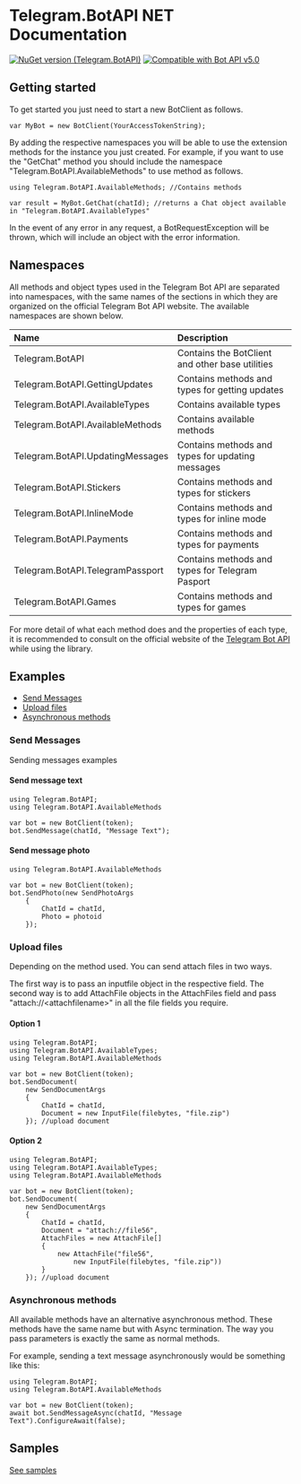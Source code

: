 # Telegram.BotAPI NET Documentation

[![NuGet version (Telegram.BotAPI)](https://img.shields.io/nuget/v/Telegram.BotAPI.svg?style=flat-square)](https://www.nuget.org/packages/Telegram.BotAPI/)
[![Compatible with Bot API v5.0](https://img.shields.io/badge/Bot%20API%20version-v5.0-blue?style=flat-square)](https://core.telegram.org/bots/api#november-4-2020)

## Getting started

To get started you just need to start a new BotClient as follows.

```CSharp
var MyBot = new BotClient(YourAccessTokenString);
```

By adding the respective namespaces you will be able to use the extension methods for the instance you just created. For example, if you want to use the "GetChat" method you should include the namespace "Telegram.BotAPI.AvailableMethods" to use method as follows.

```CSharp
using Telegram.BotAPI.AvailableMethods; //Contains methods
```

```CSharp
var result = MyBot.GetChat(chatId); //returns a Chat object available in "Telegram.BotAPI.AvailableTypes"
```

In the event of any error in any request, a BotRequestException will be thrown, which will include an object with the error information.

## Namespaces

All methods and object types used in the Telegram Bot API are separated into namespaces, with the same names of the sections in which they are organized on the official Telegram Bot API website. The available namespaces are shown below.

| Name                             | Description                                      |
| :------------------------------- | :----------------------------------------------- |
| Telegram.BotAPI                  | Contains the BotClient and other base utilities  |
| Telegram.BotAPI.GettingUpdates   | Contains methods and types for getting updates   |
| Telegram.BotAPI.AvailableTypes   | Contains available types                         |
| Telegram.BotAPI.AvailableMethods | Contains available methods                       |
| Telegram.BotAPI.UpdatingMessages | Contains methods and types for updating messages |
| Telegram.BotAPI.Stickers         | Contains methods and types for stickers          |
| Telegram.BotAPI.InlineMode       | Contains methods and types for inline mode       |
| Telegram.BotAPI.Payments         | Contains methods and types for payments          |
| Telegram.BotAPI.TelegramPassport | Contains methods and types for Telegram Pasport  |
| Telegram.BotAPI.Games            | Contains methods and types for games             |

For more detail of what each method does and the properties of each type, it is recommended to consult on the official website of the [Telegram Bot API](https://core.telegram.org/bots/api) while using the library.

## Examples

- [Send Messages](###Send-Messages)
- [Upload files](###Upload-files)
- [Asynchronous methods](###Asynchronous-methods)

### Send Messages

Sending messages examples

#### Send message text

```CSharp
using Telegram.BotAPI;
using Telegram.BotAPI.AvailableMethods

var bot = new BotClient(token);
bot.SendMessage(chatId, "Message Text");
```

#### Send message photo

```CSharp
using Telegram.BotAPI.AvailableMethods

var bot = new BotClient(token);
bot.SendPhoto(new SendPhotoArgs
    {
        ChatId = chatId,
        Photo = photoid
    });
```

### Upload files

Depending on the method used. You can send attach files in two ways.

The first way is to pass an inputfile object in the respective field. The second way is to add AttachFile objects in the AttachFiles field and pass "attach://\<attachfilename\>" in all the file fields you require.

#### Option 1

```CSharp
using Telegram.BotAPI;
using Telegram.BotAPI.AvailableTypes;
using Telegram.BotAPI.AvailableMethods

var bot = new BotClient(token);
bot.SendDocument(
    new SendDocumentArgs
    {
        ChatId = chatId,
        Document = new InputFile(filebytes, "file.zip")
    }); //upload document
```

#### Option 2

```CSharp
using Telegram.BotAPI;
using Telegram.BotAPI.AvailableTypes;
using Telegram.BotAPI.AvailableMethods

var bot = new BotClient(token);
bot.SendDocument(
    new SendDocumentArgs
    {
        ChatId = chatId,
        Document = "attach://file56",
        AttachFiles = new AttachFile[]
        {
            new AttachFile("file56",
                new InputFile(filebytes, "file.zip"))
        }
    }); //upload document
```

### Asynchronous methods

All available methods have an alternative asynchronous method. These methods have the same name but with Async termination. The way you pass parameters is exactly the same as normal methods.

For example, sending a text message asynchronously would be something like this:

```CSharp
using Telegram.BotAPI;
using Telegram.BotAPI.AvailableMethods

var bot = new BotClient(token);
await bot.SendMessageAsync(chatId, "Message Text").ConfigureAwait(false);
```

## Samples

[See samples](../src/Telegram.BotAPI.Examples/readme.md)
